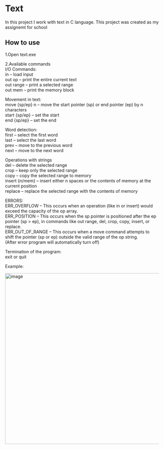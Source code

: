 # Text
In this project I work with text in C language. This project was created as my assignemt for school 

## How to use
1.Open text.exe

2.Available commands<br>
I/O Commands:<br>
   in – load input<br>
   out op – print the entire current text<br>
   out range – print a selected range<br>
   out mem – print the memory block

Movement in text:<br>
   move {sp/ep} n – move the start pointer (sp) or end pointer (ep) by n characters<br>
   start {sp/ep} – set the start<br>
   end {sp/ep} – set the end<br>

Word detection:<br>
   first – select the first word<br>
   last – select the last word<br>
   prev – move to the previous word<br>
   next – move to the next word<br>

Operations with strings<br>
   del – delete the selected range<br>
   crop – keep only the selected range<br>
   copy – copy the selected range to memory<br>
   insert {n/mem} – insert either n spaces or the contents of memory at the current position<br>
   replace – replace the selected range with the contents of memory<br>

ERRORS:<br>
   ERR_OVERFLOW – This occurs when an operation (like in or insert) would exceed the capacity of the op array.<br>
   ERR_POSITION – This occurs when the sp pointer is positioned after the ep pointer (sp > ep), in commands like out range, del, crop, copy, insert, or replace.<br>
   ERR_OUT_OF_RANGE – This occurs when a move command attempts to shift the pointer (sp or ep) outside the valid range of the op string.<br>
   (After error program will automatically turn off)<br>

Termination of the program:<br>
   exit or quit<br>

Example:<br>


<img width="519" height="559" alt="image" src="https://github.com/user-attachments/assets/926f0a55-9268-4019-8534-a46e0cd9ca9f" />


